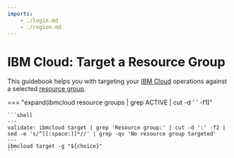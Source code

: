 ```yaml
---
imports:
    - ./login.md
    - ./region.md
---
```


# IBM Cloud: Target a Resource Group

This guidebook helps you with targeting your [IBM
Cloud](https://www.ibm.com/cloud) operations against a selected
[resource group](https://cloud.ibm.com/docs/account?topic=account-rgs&interface=ui).

=== "expand(ibmcloud resource groups | grep ACTIVE | cut -d ' ' -f1)"

    ```shell
    ---
    validate: ibmcloud target | grep 'Resource group:' | cut -d ':' -f2 | sed -e 's/^[[:space:]]*//' | grep -qv 'No resource group targeted'
    ---
    ibmcloud target -g "${choice}"
    ```
